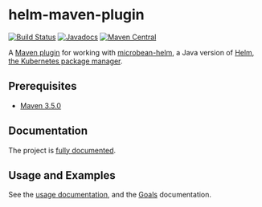 # helm-maven-plugin

[![Build Status](https://travis-ci.org/microbean/helm-maven-plugin.svg?branch=master)](https://travis-ci.org/microbean/helm-maven-plugin)
[![Javadocs](https://javadoc.io/badge/org.microbean/helm-maven-plugin.svg)](https://javadoc.io/doc/org.microbean/helm-maven-plugin)
[![Maven Central](https://maven-badges.herokuapp.com/maven-central/org.microbean/helm-maven-plugin/badge.svg)](https://maven-badges.herokuapp.com/maven-central/org.microbean/helm-maven-plugin)

A [Maven plugin][maven-plugin] for working with [microbean-helm][], a Java version of [Helm, the Kubernetes package manager][helm].

## Prerequisites

* [Maven 3.5.0][maven]

## Documentation

The project is [fully documented][documentation].

## Usage and Examples

See the [usage documentation][usage-documentation], and the [Goals][goals] documentation.

[maven]: https://maven.apache.org/
[maven-plugin]: https://maven.apache.org/plugin-developers/index.html
[microbean-helm]: https://microbean.github.io/microbean-helm/
[helm]: https://helm.sh/
[documentation]: https://microbean.github.io/helm-maven-plugin/
[usage-documentation]: https://microbean.github.io/helm-maven-plugin/usage.html
[goals]: https://microbean.github.io/helm-maven-plugin/plugin-info.html
